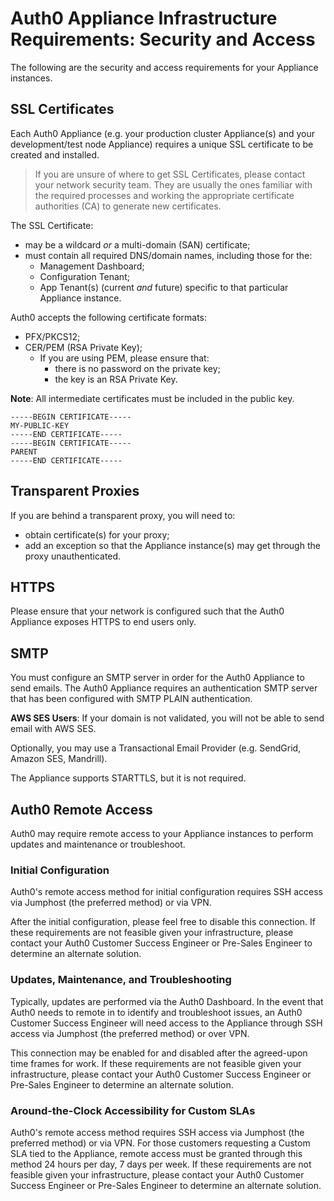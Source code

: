 # Auth0 Appliance Infrastructure Requirements: Security and Access

 The following are the security and access requirements for your Appliance instances.

 ## SSL Certificates

 Each Auth0 Appliance (e.g. your production cluster Appliance(s) and your development/test node Appliance) requires a unique SSL certificate to be created and installed.

 > If you are unsure of where to get SSL Certificates, please contact your network security team. They are usually the ones familiar with the required processes and working the appropriate certificate authorities (CA) to generate new certificates.

The SSL Certificate:

* may be a wildcard *or* a multi-domain (SAN) certificate;
* must contain all required DNS/domain names, including those for the:
    * Management Dashboard;
    * Configuration Tenant;
    * App Tenant(s) (current *and* future) specific to that particular Appliance instance.

Auth0 accepts the following certificate formats:

* PFX/PKCS12;
* CER/PEM (RSA Private Key);
    * If you are using PEM, please ensure that:
        * there is no password on the private key;
        * the key is an RSA Private Key.

**Note**: All intermediate certificates must be included in the public key.

```text
-----BEGIN CERTIFICATE-----
MY-PUBLIC-KEY
-----END CERTIFICATE-----
-----BEGIN CERTIFICATE-----
PARENT
-----END CERTIFICATE-----
```

## Transparent Proxies

If you are behind a transparent proxy, you will need to:

* obtain certificate(s) for your proxy;
* add an exception so that the Appliance instance(s) may get through the proxy unauthenticated.

## HTTPS

Please ensure that your network is configured such that the Auth0 Appliance exposes HTTPS to end users only.

## SMTP

You must configure an SMTP server in order for the Auth0 Appliance to send emails. The Auth0 Appliance requires an authentication SMTP server that has been configured with SMTP PLAIN authentication.

**AWS SES Users**: If your domain is not validated, you will not be able to send email with AWS SES.

Optionally, you may use a Transactional Email Provider (e.g. SendGrid, Amazon SES, Mandrill).

The Appliance supports STARTTLS, but it is not required.

## Auth0 Remote Access

Auth0 may require remote access to your Appliance instances to perform updates and maintenance or troubleshoot.

### Initial Configuration

Auth0's remote access method for initial configuration requires SSH access via Jumphost (the preferred method) or via VPN.

After the initial configuration, please feel free to disable this connection. If these requirements are not feasible given your infrastructure, please contact your Auth0 Customer Success Engineer or Pre-Sales Engineer to determine an alternate solution.

### Updates, Maintenance, and Troubleshooting

Typically, updates are performed via the Auth0 Dashboard. In the event that Auth0 needs to remote in to identify and troubleshoot issues, an Auth0 Customer Success Engineer will need access to the Appliance through SSH access via Jumphost (the preferred method) or over VPN.

This connection may be enabled for and disabled after the agreed-upon time frames for work. If these requirements are not feasible given your infrastructure, please contact your Auth0 Customer Success Engineer or Pre-Sales Engineer to determine an alternate solution.

### Around-the-Clock Accessibility for Custom SLAs

Auth0's remote access method requires SSH access via Jumphost (the preferred method) or via VPN. For those customers requesting a Custom SLA tied to the Appliance, remote access must be granted through this method 24 hours per day, 7 days per week. If these requirements are not feasible given your infrastructure, please contact your Auth0 Customer Success Engineer or Pre-Sales Engineer to determine an alternate solution.
